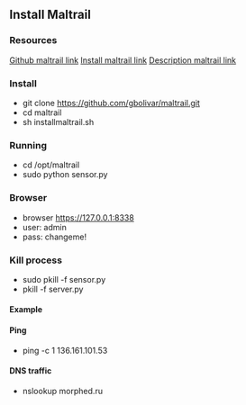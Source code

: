 ## Install Maltrail ##
### Resources
[Github maltrail link](https://github.com/stamparm/maltrail)
[Install maltrail link](https://www.osradar.com/how-to-install-maltrail-malicious-traffic-detection-system-on-linux/)
[Description maltrail link](https://esgeeks.com/maltrail-monitorizar-trafico-malicioso/)

### Install
- git clone https://github.com/gbolivar/maltrail.git
- cd maltrail
- sh installmaltrail.sh

### Running
- cd /opt/maltrail
- sudo python sensor.py

### Browser
- browser https://127.0.0.1:8338 
- user: admin
- pass: changeme!

### Kill process
- sudo pkill -f sensor.py
- pkill -f server.py

#### Example
#### Ping
- ping -c 1 136.161.101.53

#### DNS traffic
- nslookup morphed.ru


